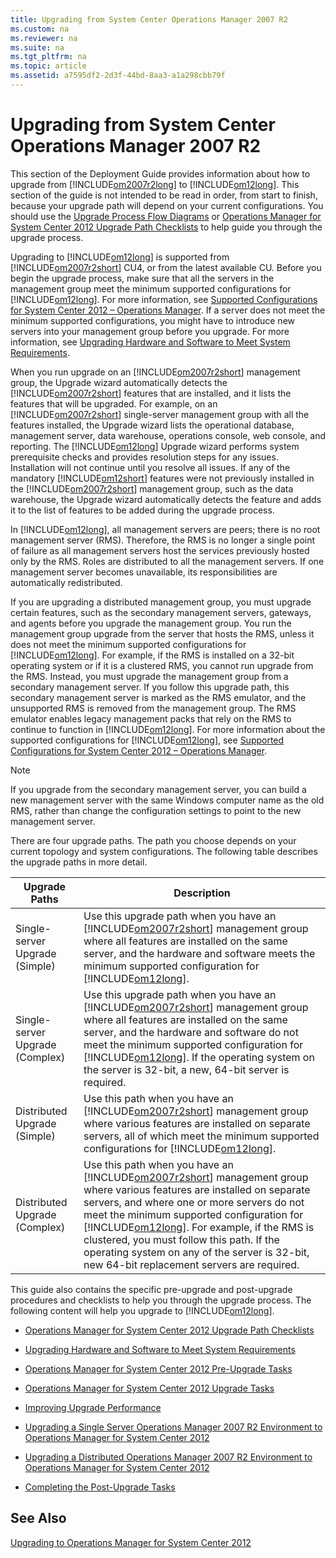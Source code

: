 ```yaml
---
title: Upgrading from System Center Operations Manager 2007 R2
ms.custom: na
ms.reviewer: na
ms.suite: na
ms.tgt_pltfrm: na
ms.topic: article
ms.assetid: a7595df2-2d3f-44bd-8aa3-a1a298cbb79f
---
```

# Upgrading from System Center Operations Manager 2007 R2
This section of the Deployment Guide provides information about how to upgrade from [!INCLUDE[om2007r2long](../Token/om2007r2long_md.md)] to [!INCLUDE[om12long](../Token/om12long_md.md)]. This section of the guide is not intended to be read in order, from start to finish, because your upgrade path will depend on your current configurations. You should use the [Upgrade Process Flow Diagrams](assetId:///ba32807a-01eb-472c-8e0a-f0ec5e2e30d1) or [Operations Manager for System Center 2012 Upgrade Path Checklists](assetId:///94423f24-f37e-4080-9e8a-f37f8a20d501) to help guide you through the upgrade process.

Upgrading to [!INCLUDE[om12long](../Token/om12long_md.md)] is supported from [!INCLUDE[om2007r2short](../Token/om2007r2short_md.md)] CU4, or from the latest available CU. Before you begin the upgrade process, make sure that all the servers in the management group meet the minimum supported configurations for [!INCLUDE[om12long](../Token/om12long_md.md)]. For more information, see [Supported Configurations for System Center 2012 – Operations Manager](http://go.microsoft.com/fwlink/p/?LinkID=219650). If a server does not meet the minimum supported configurations, you might have to introduce new servers into your management group before you upgrade. For more information, see [Upgrading Hardware and Software to Meet System Requirements](assetId:///de668fc4-ae74-4de5-8279-7d688e43c01c).

When you run upgrade on an [!INCLUDE[om2007r2short](../Token/om2007r2short_md.md)] management group, the Upgrade wizard automatically detects the [!INCLUDE[om2007r2short](../Token/om2007r2short_md.md)] features that are installed, and it lists the features that will be upgraded. For example, on an [!INCLUDE[om2007r2short](../Token/om2007r2short_md.md)] single\-server management group with all the features installed, the Upgrade wizard lists the operational database, management server, data warehouse, operations console, web console, and reporting. The [!INCLUDE[om12long](../Token/om12long_md.md)] Upgrade wizard performs system prerequisite checks and provides resolution steps for any issues. Installation will not continue until you resolve all issues. If any of the mandatory [!INCLUDE[om12short](../Token/om12short_md.md)] features were not previously installed in the [!INCLUDE[om2007r2short](../Token/om2007r2short_md.md)] management group, such as the data warehouse, the Upgrade wizard automatically detects the feature and adds it to the list of features to be added during the upgrade process.

In [!INCLUDE[om12long](../Token/om12long_md.md)], all management servers are peers; there is no root management server \(RMS\). Therefore, the RMS is no longer a single point of failure as all management servers host the services previously hosted only by the RMS. Roles are distributed to all the management servers. If one management server becomes unavailable, its responsibilities are automatically redistributed.

If you are upgrading a distributed management group, you must upgrade certain features, such as the secondary management servers, gateways, and agents before you upgrade the management group. You run the management group upgrade from the server that hosts the RMS, unless it does not meet the minimum supported configurations for [!INCLUDE[om12long](../Token/om12long_md.md)]. For example, if the RMS is installed on a 32\-bit operating system or if it is a clustered RMS, you cannot run upgrade from the RMS. Instead, you must upgrade the management group from a secondary management server. If you follow this upgrade path, this secondary management server is marked as the RMS emulator, and the unsupported RMS is removed from the management group. The RMS emulator enables legacy management packs that rely on the RMS to continue to function in [!INCLUDE[om12long](../Token/om12long_md.md)]. For more information about the supported configurations for [!INCLUDE[om12long](../Token/om12long_md.md)], see [Supported Configurations for System Center 2012 – Operations Manager](http://go.microsoft.com/fwlink/p/?LinkID=219650).

> [!NOTE]
> If you upgrade from the secondary management server, you can build a new management server with the same Windows computer name as the old RMS, rather than change the configuration settings to point to the new management server.

There are four upgrade paths. The path you choose depends on your current topology and system configurations. The following table describes the upgrade paths in more detail.

|Upgrade Paths|Description|
|-----------------|---------------|
|Single\-server Upgrade \(Simple\)|Use this upgrade path when you have an [!INCLUDE[om2007r2short](../Token/om2007r2short_md.md)] management group where all features are installed on the same server, and the hardware and software meets the minimum supported configuration for [!INCLUDE[om12long](../Token/om12long_md.md)].|
|Single\-server Upgrade \(Complex\)|Use this upgrade path when you have an [!INCLUDE[om2007r2short](../Token/om2007r2short_md.md)] management group where all features are installed on the same server, and the hardware and software do not meet the minimum supported configuration for [!INCLUDE[om12long](../Token/om12long_md.md)]. If the operating system on the server is 32\-bit, a new, 64\-bit server is required.|
|Distributed Upgrade \(Simple\)|Use this path when you have an [!INCLUDE[om2007r2short](../Token/om2007r2short_md.md)] management group where various features are installed on separate servers, all of which meet the minimum supported configurations for [!INCLUDE[om12long](../Token/om12long_md.md)].|
|Distributed Upgrade \(Complex\)|Use this path when you have an [!INCLUDE[om2007r2short](../Token/om2007r2short_md.md)] management group where various features are installed on separate servers, and where one or more servers do not meet the minimum supported configuration for [!INCLUDE[om12long](../Token/om12long_md.md)]. For example, if the RMS is clustered, you must follow this path. If the operating system on any of the server is 32\-bit, new 64\-bit replacement servers are required.|

This guide also contains the specific pre\-upgrade and post\-upgrade procedures and checklists to help you through the upgrade process. The following content will help you upgrade to [!INCLUDE[om12long](../Token/om12long_md.md)].

-   [Operations Manager for System Center 2012 Upgrade Path Checklists](assetId:///94423f24-f37e-4080-9e8a-f37f8a20d501)

-   [Upgrading Hardware and Software to Meet System Requirements](assetId:///de668fc4-ae74-4de5-8279-7d688e43c01c)

-   [Operations Manager for System Center 2012 Pre\-Upgrade Tasks](assetId:///ec2baf5f-f729-4473-873e-f40440707e48)

-   [Operations Manager for System Center 2012 Upgrade Tasks](assetId:///f31ad444-5ee5-4331-bae2-ce96daa74197)

-   [Improving Upgrade Performance](assetId:///8ca9915f-12da-4a6e-a4b7-75a38573a7a6)

-   [Upgrading a Single Server Operations Manager 2007 R2 Environment to Operations Manager for System Center 2012](assetId:///6f7406bd-8ed4-4638-94af-b2f221906aa8)

-   [Upgrading a Distributed Operations Manager 2007 R2 Environment to Operations Manager for System Center 2012](assetId:///a978b052-cd5a-4022-a688-3dd9a2635761)

-   [Completing the Post\-Upgrade Tasks](assetId:///8c2dbaf4-2966-45e3-a72d-5de90ff4f495)

## See Also
[Upgrading to Operations Manager for System Center 2012](assetId:///2c9094d2-a57f-4d77-b430-f7ee2cbede6f)

